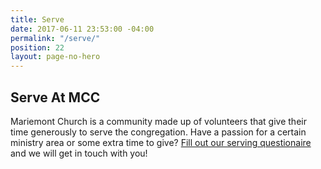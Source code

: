 ```yaml
---
title: Serve
date: 2017-06-11 23:53:00 -04:00
permalink: "/serve/"
position: 22
layout: page-no-hero
---
```


## Serve At MCC

Mariemont Church is a community made up of volunteers that give their time generously to serve the congregation. Have a passion for a certain ministry area or some extra time to give? [Fill out our serving questionaire](/serve-form) and we will get in touch with you!


